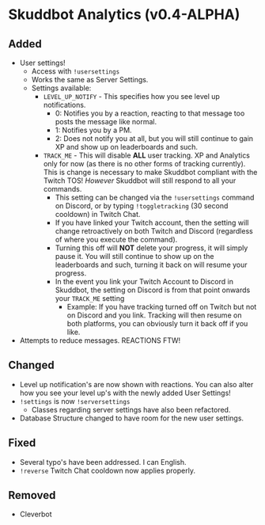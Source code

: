 # Skuddbot Analytics (v0.4-ALPHA)

## Added
* User settings!
  * Access with `!usersettings`
  * Works the same as Server Settings.
  * Settings available:
    * `LEVEL_UP_NOTIFY` - This specifies how you see level up notifications.
      * 0: Notifies you by a reaction, reacting to that message too posts the message like normal.
      * 1: Notifies you by a PM.
      * 2: Does not notify you at all, but you will still continue to gain XP and show up on leaderboards and such.
    * `TRACK_ME` - This will disable **ALL** user tracking. XP and Analytics only for now (as there is no other forms of tracking currently). This is change is necessary to make Skuddbot compliant with the Twitch TOS! *However* Skuddbot will still respond to all your commands.
      * This setting can be changed via the `!usersettings` command on Discord, or by typing `!toggletracking` (30 second cooldown) in Twitch Chat.
      * If you have linked your Twitch account, then the setting will change retroactively on both Twitch and Discord (regardless of where you execute the command).
      * Turning this off will **NOT** delete your progress, it will simply pause it. You will still continue to show up on the leaderboards and such, turning it back on will resume your progress.
      * In the event you link your Twitch Account to Discord in Skuddbot, the setting on Discord is from that point onwards your `TRACK_ME` setting
        * Example: If you have tracking turned off on Twitch but not on Discord and you link. Tracking will then resume on both platforms, you can obviously turn it back off if you like.
* Attempts to reduce messages. REACTIONS FTW!

## Changed
* Level up notification's are now shown with reactions. You can also alter how you see your level up's with the newly added User Settings!
* `!settings` is now `!serversettings`
  * Classes regarding server settings have also been refactored.
* Database Structure changed to have room for the new user settings.

## Fixed
* Several typo's have been addressed. I can English.
* `!reverse` Twitch Chat cooldown now applies properly.

## Removed
* Cleverbot